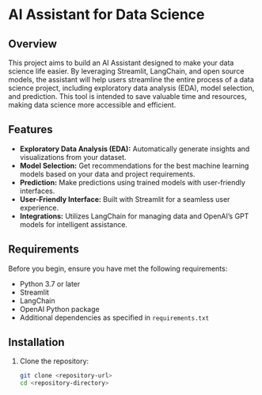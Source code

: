 # AI Assistant for Data Science

## Overview

This project aims to build an AI Assistant designed to make your data science life easier. By leveraging Streamlit, LangChain, and open source models, the assistant will help users streamline the entire process of a data science project, including exploratory data analysis (EDA), model selection, and prediction. This tool is intended to save valuable time and resources, making data science more accessible and efficient.

## Features

- **Exploratory Data Analysis (EDA):** Automatically generate insights and visualizations from your dataset.
- **Model Selection:** Get recommendations for the best machine learning models based on your data and project requirements.
- **Prediction:** Make predictions using trained models with user-friendly interfaces.
- **User-Friendly Interface:** Built with Streamlit for a seamless user experience.
- **Integrations:** Utilizes LangChain for managing data and OpenAI’s GPT models for intelligent assistance.

## Requirements

Before you begin, ensure you have met the following requirements:

- Python 3.7 or later
- Streamlit
- LangChain
- OpenAI Python package
- Additional dependencies as specified in `requirements.txt`

## Installation

1. Clone the repository:
   ```bash
   git clone <repository-url>
   cd <repository-directory>
